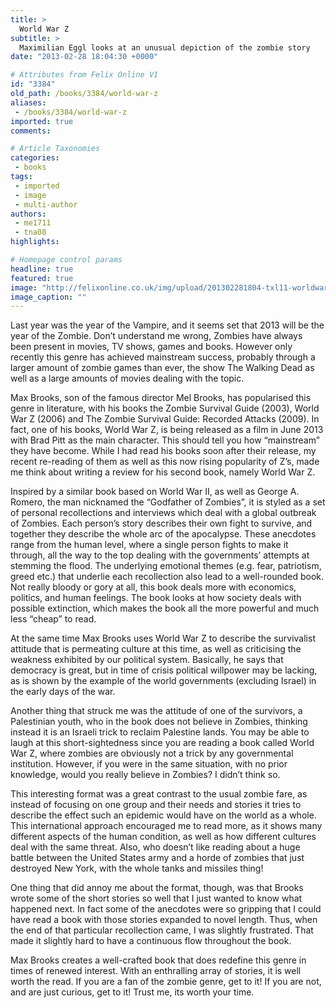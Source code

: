 ```yaml
---
title: >
  World War Z
subtitle: >
  Maximilian Eggl looks at an unusual depiction of the zombie story
date: "2013-02-28 18:04:30 +0000"

# Attributes from Felix Online V1
id: "3384"
old_path: /books/3384/world-war-z
aliases:
 - /books/3384/world-war-z
imported: true
comments:

# Article Taxonomies
categories:
 - books
tags:
 - imported
 - image
 - multi-author
authors:
 - me1711
 - tna08
highlights:

# Homepage control params
headline: true
featured: true
image: "http://felixonline.co.uk/img/upload/201302281804-txl11-worldwarz.jpg"
image_caption: ""
---
```


Last year was the year of the Vampire, and it seems set that 2013 will be the year of the Zombie. Don’t understand me wrong, Zombies have always been present in movies, TV shows, games and books. However only recently this genre has achieved mainstream success, probably through a larger amount of zombie games than ever, the show The Walking Dead as well as a large amounts of movies dealing with the topic.

Max Brooks, son of the famous director Mel Brooks, has popularised this genre in literature, with his books the Zombie Survival Guide (2003), World War Z (2006) and The Zombie Survival Guide: Recorded Attacks (2009). In fact, one of his books, World War Z, is being released as a film in June 2013 with Brad Pitt as the main character. This should tell you how “mainstream” they have become. While I had read his books soon after their release, my recent re-reading of them as well as this now rising popularity of Z’s, made me think about writing a review for his second book, namely World War Z.

Inspired by a similar book based on World War II, as well as George A. Romero, the man nicknamed the “Godfather of Zombies”, it is styled as a set of personal recollections and interviews which deal with a global outbreak of Zombies. Each person’s story describes their own fight to survive, and together they describe the whole arc of the apocalypse. These anecdotes range from the human level, where a single person fights to make it through, all the way to the top dealing with the governments’ attempts at stemming the flood.
 The underlying emotional themes (e.g. fear, patriotism, greed etc.) that underlie each recollection also lead to a well-rounded book. Not really bloody or gory at all, this book deals more with economics, politics, and human feelings. The book looks at how society deals with possible extinction, which makes the book all the more powerful and much less “cheap” to read.

At the same time Max Brooks uses World War Z to describe the survivalist attitude that is permeating culture at this time, as well as criticising the weakness exhibited by our political system. Basically, he says that democracy is great, but in time of crisis political willpower may be lacking, as is shown by the example of the world governments (excluding Israel) in the early days of the war.

Another thing that struck me was the attitude of one of the survivors, a Palestinian youth, who in the book does not believe in Zombies, thinking instead it is an Israeli trick to reclaim Palestine lands. You may be able to laugh at this short-sightedness since you are reading a book called World War Z, where zombies are obviously not a trick by any governmental institution. However, if you were in the same situation, with no prior knowledge, would you really believe in Zombies? I didn’t think so.

This interesting format was a great contrast to the usual zombie fare, as instead of focusing on one group and their needs and stories it tries to describe the effect such an epidemic would have on the world as a whole. This international approach encouraged me to read more, as it shows many different aspects of the human condition, as well as how different cultures deal with the same threat. Also, who doesn’t like reading about a huge battle between the United States army and a horde of zombies that just destroyed New York, with the whole tanks and missiles thing!

One thing that did annoy me about the format, though, was that Brooks wrote some of the short stories so well that I just wanted to know what happened next. In fact some of the anecdotes were so gripping that I could have read a book with those stories expanded to novel length. Thus, when the end of that particular recollection came, I was slightly frustrated. That made it slightly hard to have a continuous flow throughout the book.

Max Brooks creates a well-crafted book that does redefine this genre in times of renewed interest. With an enthralling array of stories, it is well worth the read. If you are a fan of the zombie genre, get to it! If you are not, and are just curious, get to it! Trust me, its worth your time.
